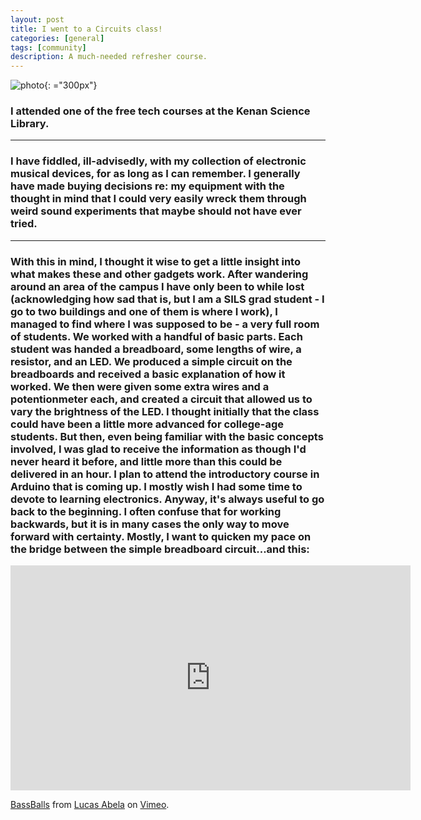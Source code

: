 ```yaml
---
layout: post
title: I went to a Circuits class!
categories: [general]
tags: [community]
description: A much-needed refresher course.
---
```


![photo](http://1.bp.blogspot.com/-zAE5dzPZj2o/UTlwcNL_NgI/AAAAAAAAMPk/tnPUhHoG3G0/s1600/IMG_1875.jpg){: ="300px"}

### I attended one of the free tech courses at the Kenan Science Library. 

---

### I have fiddled, ill-advisedly, with my collection of electronic musical devices, for as long as I can remember. I generally have made buying decisions re: my equipment with the thought in mind that I could very easily wreck them through weird sound experiments that maybe should not have ever tried.

---

### With this in mind, I thought it wise to get a little insight into what makes these and other gadgets work. After wandering around an area of the campus I have only been to while lost (acknowledging how sad that is, but I am a SILS grad student - I go to two buildings and one of them is where I work), I managed to find where I was supposed to be - a very full room of students. We worked with a handful of basic parts. Each student was handed a breadboard, some lengths of wire, a resistor, and an LED. We produced a simple circuit on the breadboards and received a basic explanation of how it worked. We then were given some extra wires and a potentionmeter each, and created a circuit that allowed us to vary the brightness of the LED. I thought initially that the class could have been a little more advanced for college-age students. But then, even being familiar with the basic concepts involved, I was glad to receive the information as though I'd never heard it before, and little more than this could be delivered in an hour.  I plan to attend the introductory course in Arduino that is coming up. I mostly wish I had some time to devote to learning electronics. Anyway, it's always useful to go back to the beginning. I often confuse that for working backwards, but it is in many cases the only way to move forward with certainty. Mostly, I want to quicken my pace on the bridge between the simple breadboard circuit...and this:
<iframe src="https://player.vimeo.com/video/187616682?title=0&byline=0&portrait=0" width="640" height="360" frameborder="0" webkitallowfullscreen mozallowfullscreen allowfullscreen></iframe>
<p><a href="https://vimeo.com/187616682">BassBalls</a> from <a href="https://vimeo.com/lucasabela">Lucas Abela</a> on <a href="https://vimeo.com">Vimeo</a>.</p>